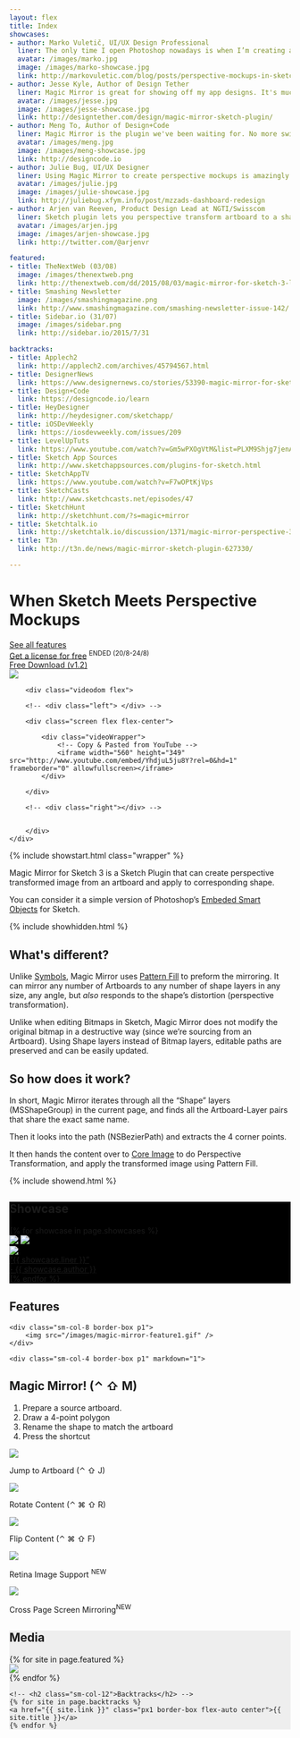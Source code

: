 ```yaml
---
layout: flex
title: Index
showcases:
- author: Marko Vuletič, UI/UX Design Professional
  liner: The only time I open Photoshop nowadays is when I’m creating a presentation mockup of my designs. But this is about to change.
  avatar: /images/marko.jpg
  image: /images/marko-showcase.jpg
  link: http://markovuletic.com/blog/posts/perspective-mockups-in-sketch
- author: Jesse Kyle, Author of Design Tether
  liner: Magic Mirror is great for showing off my app designs. It's much more user-friendly than Photoshop with double the possibilities
  avatar: /images/jesse.jpg
  image: /images/jesse-showcase.jpg
  link: http://designtether.com/design/magic-mirror-sketch-plugin/
- author: Meng To, Author of Design+Code
  liner: Magic Mirror is the plugin we've been waiting for. No more switching to Photoshop for creating perspective mockups. It works that great.
  avatar: /images/meng.jpg
  image: /images/meng-showcase.jpg
  link: http://designcode.io
- author: Julie Bug, UI/UX Designer
  liner: Using Magic Mirror to create perspective mockups is amazingly easy and joyful.
  avatar: /images/julie.jpg
  image: /images/julie-showcase.jpg
  link: http://juliebug.xfym.info/post/mzzads-dashboard-redesign
- author: Arjen van Reeven, Product Design Lead at NGTI/Swisscom
  liner: Sketch plugin lets you perspective transform artboard to a shape. Great for product shots!
  avatar: /images/arjen.jpg
  image: /images/arjen-showcase.jpg
  link: http://twitter.com/@arjenvr

featured:
- title: TheNextWeb (03/08)
  image: /images/thenextweb.png
  link: http://thenextweb.com/dd/2015/08/03/magic-mirror-for-sketch-3-lets-you-quickly-create-hands-on-mockups-of-your-apps/
- title: Smashing Newsletter
  image: /images/smashingmagazine.png
  link: http://www.smashingmagazine.com/smashing-newsletter-issue-142/
- title: Sidebar.io (31/07)
  image: /images/sidebar.png
  link: http://sidebar.io/2015/7/31

backtracks:
- title: Applech2
  link: http://applech2.com/archives/45794567.html
- title: DesignerNews
  link: https://www.designernews.co/stories/53390-magic-mirror-for-sketch-3--plugin-to-create-perspective-designs
- title: Design+Code
  link: https://designcode.io/learn
- title: HeyDesigner
  link: http://heydesigner.com/sketchapp/
- title: iOSDevWeekly
  link: https://iosdevweekly.com/issues/209
- title: LevelUpTuts
  link: https://www.youtube.com/watch?v=Gm5wPXOgVtM&list=PLXM9Shjg7jenAH19HHSWYPJ4EtB4RNDc1&index=3
- title: Sketch App Sources
  link: http://www.sketchappsources.com/plugins-for-sketch.html
- title: SketchAppTV
  link: https://www.youtube.com/watch?v=F7wOPtKjVps
- title: SketchCasts
  link: http://www.sketchcasts.net/episodes/47
- title: SketchHunt
  link: http://sketchhunt.com/?s=magic+mirror
- title: Sketchtalk.io
  link: http://sketchtalk.io/discussion/1371/magic-mirror-perspective-3d-for-your-artboards
- title: T3n
  link: http://t3n.de/news/magic-mirror-sketch-plugin-627330/

---
```


# When Sketch Meets Perspective Mockups

<div class="wrapper">
<div class="flex flex-wrap mxn1 px1 flex-center flex-start nav">
<a href="/#features" identifier="See-All-Features" class="col-4 border-box center btn orange">See all features</a>
<div class="col-4 center btn orange border-box">
	<a href="/madewithmagicmirror" identifier="Get-License-Free" class="clearfix">Get a license for free</a>
	<sup class="gray">ENDED (20/8-24/8)</sup>
</div>
<a href="{{ site.downloadurl }}/latest" identifier="Free-Download" class="col-4 border-box center btn btn-outline orange"><i class="fa fa-arrow-circle-o-down"></i>    Free Download (v1.2)</a>
</div>
</div>



<div class="flex container">
	<div id="computer" class="flex-stretch col-12 m2">
		<img src="/images/computer.png" class="flow flex-stretch col-12"/>

		<div class="videodom flex">

		<!-- <div class="left"> </div> -->

		<div class="screen flex flex-center">

			<div class="videoWrapper">
			    <!-- Copy & Pasted from YouTube -->
			    <iframe width="560" height="349" src="http://www.youtube.com/embed/YhdjuL5ju8Y?rel=0&hd=1" frameborder="0" allowfullscreen></iframe>
			</div>

		</div>

		<!-- <div class="right"></div> -->


		</div>
	</div>
</div>

{% include showstart.html class="wrapper" %}

Magic Mirror for Sketch 3 is a Sketch Plugin that can create perspective transformed image from an artboard and apply to corresponding shape.

You can consider it a simple version of Photoshop’s [Embeded Smart Objects](https://helpx.adobe.com/photoshop/using/create-smart-objects.html) for Sketch.

{% include showhidden.html %}

## What's different?

Unlike [Symbols](http://bohemiancoding.com/sketch/support/documentation/07-symbols/), Magic Mirror uses [Pattern Fill](http://bohemiancoding.com/sketch/support/documentation/08-styling/1-fills.html) to preform the mirroring. It can mirror any number of Artboards to any number of shape layers in any size, any angle, but <em>also</em> responds to the shape’s distortion (perspective transformation).

Unlike when editing Bitmaps in Sketch, Magic Mirror does not modify the original bitmap in a destructive way (since we’re sourcing from an Artboard). Using Shape layers instead of Bitmap layers, editable paths are preserved and can be easily updated.


## So how does it work?

In short, Magic Mirror iterates through all the “Shape” layers (MSShapeGroup) in the current page, and finds all the Artboard-Layer pairs that share the exact same name.

Then it looks into the path (NSBezierPath) and extracts the 4 corner points.

It then hands the content over to [Core Image](https://developer.apple.com/library/mac/documentation/GraphicsImaging/Conceptual/CoreImaging/ci_intro/ci_intro.html) to do Perspective Transformation, and apply the transformed image using Pattern Fill.

{% include showend.html %}

<section class="my2 py2 border-top" style='background-color:black'>
<h1>Showcase</h1>

<div class="clearfix">
{% for showcase in page.showcases %}
<div class="sm-col sm-col-6 showcase">
	<img src="{{ showcase.image }}" />
	<a href="{{ showcase.link }}" identifier="{{ showcase.author }}" class="overlay">
		<img src="/images/showcase-placeholder.png" />
		<div class="overlay flex flex-end">
			<div class="flex flex-end m2">
				<div class="flex-none mr2">
					<img src="{{ showcase.avatar }}" class="avatar">
				</div>
				<div class="flex flex-column">
					<div class="flex-auto liner">“{{ showcase.liner }}” </div>
					<div class="flex-auto author">- {{ showcase.author }}</div>
				</div>
			</div>
		</div>
	</a>
</div>
{% endfor %}
</div>

</section>


<a id="features"></a>


<section class="my2 py2">
<h1>Features</h1>

<div class="container sm-flex flex-wrap mxn1 px1 flex-center">

	<div class="sm-col-8 border-box p1">
		<img src="/images/magic-mirror-feature1.gif" />
	</div>

	<div class="sm-col-4 border-box p1" markdown="1">


## Magic Mirror! (⌃ ⇧ M)
1. Prepare a source artboard.
2. Draw a 4-point polygon
3. Rename the shape to match the artboard
4. Press the shortcut

</div>

<div class="sm-flex mt2 flex-wrap">
<div class="sm-col-4 border-box p1 flex flex-column flex-center">
	<img src="/images/magic-mirror-feature2.gif" class="flex-grow"/>
	<p class="p1">Jump to Artboard (⌃ ⇧ J)</p>
</div>

<div class="sm-col-4 border-box p1 flex flex-column flex-center">
	<img src="/images/magic-mirror-feature3.gif" class="flex-grow"/>
	<p class="p1">Rotate Content (⌃ ⌘ ⇧ R)</p>
</div>

<div class="sm-col-4 border-box p1 flex flex-column flex-center">
	<img src="/images/magic-mirror-feature4.gif" class="flex-grow"/>
	<p class="p1">Flip Content (⌃ ⌘ ⇧ F)</p>
</div>

<div class="sm-col-4 border-box p1 flex flex-column flex-center">
	<img src="/images/magic-mirror-feature-retina.png" class="flex-grow"/>
	<p class="p1">Retina Image Support <sup class="red">NEW</sup></p>
</div>

<div class="sm-col-4 border-box p1 flex flex-column flex-center">
	<img src="/images/magic-mirror-feature-crosspage-mirroring.gif" class="flex-grow"/>
	<p class="p1">Cross Page Screen Mirroring<sup class="red">NEW</sup></p>
</div>
</div>

</div>
</section>


<section class="py3 border-top border-bottom" style='background-color:#EEE'>
<h1>Media</h1>

<div class="wrapper sm-flex flex-wrap mxn1 px1 flex-center">
	{% for site in page.featured %}
	<div class="sm-col-4 border-box p2 center">
	   <a href="{{ site.link }}"><img src="{{ site.image }}" class="grayscale animated"></a>
	</div>
	{% endfor %}

	<!-- <h2 class="sm-col-12">Backtracks</h2> -->
	{% for site in page.backtracks %}
	<a href="{{ site.link }}" class="px1 border-box flex-auto center">{{ site.title }}</a>
	{% endfor %}
</div>
</section>

